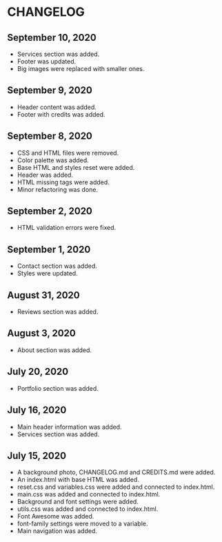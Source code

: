 # CHANGELOG

## September 10, 2020
- Services section was added.
- Footer was updated.
- Big images were replaced with smaller ones.

## September 9, 2020
- Header content was added.
- Footer with credits was added.

## September 8, 2020
- CSS and HTML files were removed.
- Color palette was added.
- Base HTML and styles reset were added.
- Header was added.
- HTML missing tags were added.
- Minor refactoring was done.

## September 2, 2020
- HTML validation errors were fixed.

## September 1, 2020
- Contact section was added.
- Styles were updated.

## August 31, 2020
- Reviews section was added.

## August 3, 2020
- About section was added.

## July 20, 2020
- Portfolio section was added.

## July 16, 2020
- Main header information was added.
- Services section was added.

## July 15, 2020
- A background photo, CHANGELOG.md and CREDITS.md were added.
- An index.html with base HTML was added.
- reset.css and variables.css were added and connected to index.html.
- main.css was added and connected to index.html.
- Background and font settings were added.
- utils.css was added and connected to index.html.
- Font Awesome was added.
- font-family settings were moved to a variable.
- Main navigation was added.
